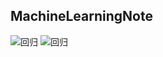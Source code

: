 ## MachineLearningNote

<img src="https://cdn.jsdelivr.net/gh/MatNoble/Images/Peek%202021-01-24%2018-49.gif" title="回归" />

<img src="https://cdn.jsdelivr.net/gh/MatNoble/Images/20210124185354.png" title="回归" />